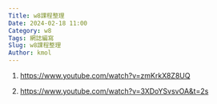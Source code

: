 ```yaml
---
Title: w8課程整理
Date: 2024-02-18 11:00
Category: w8
Tags: 網誌編寫
Slug: w8課程整理
Author: kmol
---
```


1. https://www.youtube.com/watch?v=zmKrkX8Z8UQ

2. https://www.youtube.com/watch?v=3XDoYSvsvOA&t=2s